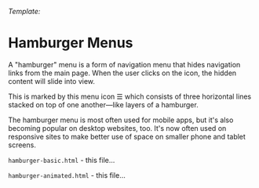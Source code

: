 *Template:*
# Hamburger Menus


A "hamburger" menu is a form of navigation menu that hides navigation links from the main page. When the user clicks on the icon, the hidden content will slide into view. 

This is marked by this menu icon ☰ which consists of three horizontal lines stacked on top of one another—like layers of a hamburger.

The hamburger menu is most often used for mobile apps, but it's also becoming popular on desktop websites, too. It's now often used on responsive sites to make better use of space on smaller phone and tablet screens. 

`hamburger-basic.html` - this file...

`hamburger-animated.html` - this file...

